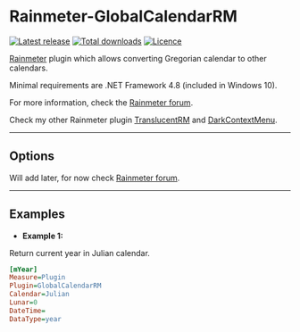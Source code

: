 # Rainmeter-GlobalCalendarRM

[![Latest release](https://img.shields.io/github/v/release/ozone10/Rainmeter-GlobalCalendarRM?include_prereleases)](https://github.com/ozone10/Rainmeter-Rainmeter-GlobalCalendarRM/releases/latest)
[![Total downloads](https://img.shields.io/github/downloads/ozone10/Rainmeter-GlobalCalendarRM/total.svg)](https://github.com/ozone10/Rainmeter-GlobalCalendarRM/releases)
[![Licence](https://img.shields.io/github/license/ozone10/Rainmeter-Rainmeter-GlobalCalendarRM?color=9cf)](https://www.gnu.org/licenses/gpl-3.0.en.html)

[Rainmeter](https://www.rainmeter.net) plugin which allows converting Gregorian calendar to other calendars.

Minimal requirements are .NET Framework 4.8 (included in Windows 10).

For more information, check the [Rainmeter forum](https://forum.rainmeter.net/viewtopic.php?f=128&t=36875).

Check my other Rainmeter plugin [TranslucentRM](https://github.com/ozone10/Rainmeter-TranslucentRM) and [DarkContextMenu](https://github.com/ozone10/Rainmeter-DarkContextMenu).

* * *

## Options

Will add later, for now check [Rainmeter forum](https://forum.rainmeter.net/viewtopic.php?f=128&t=36875).

* * *

## Examples

- **Example 1:**

Return current year in Julian calendar.

```ini
[mYear]
Measure=Plugin
Plugin=GlobalCalendarRM
Calendar=Julian
Lunar=0
DateTime=
DataType=year
```
